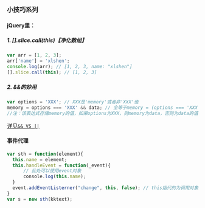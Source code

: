 ### 小技巧系列
#### jQuery里：
##### 1. [].slice.call(this)【净化数组】
```javascript
var arr = [1, 2, 3];
arr['name'] = 'xlshen';
console.log(arr); // [1, 2, 3, name: "xlshen"]
[].slice.call(this); // [1, 2, 3]
```
##### 2. &&的妙用
```javascript
var options = 'XXX'; // XXX是'memory'或者非'XXX'值
memory = options === 'XXX' && data; // 全等于memory = (options === 'XXX') && data;
//注：该表达式存储memory的值，如果options为XXX，则memory为data，否则为data的值
```
[详见`&& VS ||`](https://github.com/xlshen/JavaScript/issues/6 "&& VS ||")
#### 事件代理
```javascript
var sth = function(element){
  this.name = element;
  this.handleEvent = function(_event){
      // 此处可以使用event对象
      console.log(this.name);
  }
  event.addEventListerner("change", this, false); // this指代的为调用对象
}
var s = new sth(kktext);
```
